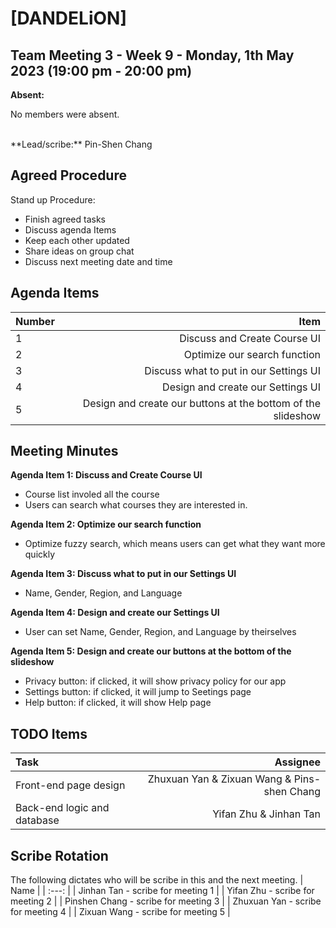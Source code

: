 # [DANDELiON]

## Team Meeting 3 - Week 9 - Monday, 1th May 2023 (19:00 pm - 20:00 pm)
**Absent:**

No members were absent.

<br>
**Lead/scribe:** Pin-Shen Chang

## Agreed Procedure
Stand up Procedure: 

- Finish agreed tasks
- Discuss agenda Items
- Keep each other updated
- Share ideas on group chat
- Discuss next meeting date and time

## Agenda Items
| Number | Item |
| :--- | ---: |
| 1 | Discuss and Create Course UI |
| 2 | Optimize our search function |
| 3 | Discuss what to put in our Settings UI |
| 4 | Design and create our Settings UI |
| 5 | Design and create our buttons at the bottom of the slideshow 

## Meeting Minutes
**Agenda Item 1: Discuss and Create Course UI**

- Course list involed all the course 
- Users can search what courses they are interested in.  

**Agenda Item 2: Optimize our search function**

- Optimize fuzzy search, which means users can get what they want more quickly

**Agenda Item 3: Discuss what to put in our Settings UI**

- Name, Gender, Region, and Language

**Agenda Item 4: Design and create our Settings UI**
- User can set Name, Gender, Region, and Language by theirselves

**Agenda Item 5: Design and create our buttons at the bottom of the slideshow**
- Privacy button: if clicked, it will show privacy policy for our app
- Settings button: if clicked, it will jump to Seetings page
- Help button: if clicked, it will show Help page

## TODO Items
| Task | Assignee |
| :--- | ---: |
| Front-end page design | Zhuxuan Yan & Zixuan Wang & Pins-shen Chang |
| Back-end logic and database | Yifan Zhu & Jinhan Tan |

## Scribe Rotation
The following dictates who will be scribe in this and the next meeting.
| Name |
| :---: |
| Jinhan Tan - scribe for meeting 1 |
|   Yifan Zhu - scribe for meeting 2   |
| Pinshen Chang - scribe for meeting 3 |
|  Zhuxuan Yan - scribe for meeting 4  |
|  Zixuan Wang - scribe for meeting 5  |
